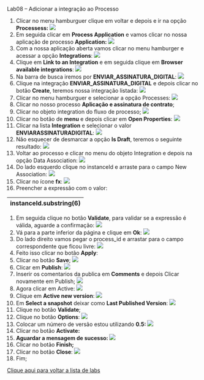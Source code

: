 ﻿Lab08 – Adicionar a integração ao Processo

1. Clicar no menu hamburguer clique em voltar e depois e ir na opção **Processess:
   ![](Aspose.Words.ce5bddea-841a-47c5-879d-280ddf381a5e.001.png)**
1. Em seguida clicar em **Process Application** e vamos clicar no nossa aplicação de processo **Application:
   ![](Aspose.Words.ce5bddea-841a-47c5-879d-280ddf381a5e.002.png)**
1. Com a nossa aplicação aberta vamos clicar no menu hamburger e acessar a opção **Integrations**:
   ![](Aspose.Words.ce5bddea-841a-47c5-879d-280ddf381a5e.003.png)
1. Clique em **Link to an Integration** e em seguida clique em **Browser available integrations**:
   ![](Aspose.Words.ce5bddea-841a-47c5-879d-280ddf381a5e.004.png)
1. Na barra de busca iremos por **ENVIAR\_ASSINATURA\_DIGITAL**:
   ![](Aspose.Words.ce5bddea-841a-47c5-879d-280ddf381a5e.005.png)
1. Clique na integração **ENVIAR\_ASSINATURA\_DIGITAL** e depois clicar no botão **Create**, teremos nossa integração listada:
   ![](Aspose.Words.ce5bddea-841a-47c5-879d-280ddf381a5e.006.png)
1. Clicar no menu hamburguer e selecionar a opção Processes:
   ![](Aspose.Words.ce5bddea-841a-47c5-879d-280ddf381a5e.007.png)
1. Clicar no nosso processo **Aplicação e assinatura de contrato**;
1. Clicar no objeto integration do fluxo de processo; 
   ![](Aspose.Words.ce5bddea-841a-47c5-879d-280ddf381a5e.008.png)
1. Clicar no botão de **menu** e depois clicar em **Open Properties**:
   ![](Aspose.Words.ce5bddea-841a-47c5-879d-280ddf381a5e.009.png)
1. Clicar na lista **Integration** e selecionar o valor **ENVIARASSINATURADIGITAL**:
   ![](Aspose.Words.ce5bddea-841a-47c5-879d-280ddf381a5e.010.png)
1. Não esquecer de desmarcar a opção **Is Draft**, teremos o seguinte resultado:
   ![](Aspose.Words.ce5bddea-841a-47c5-879d-280ddf381a5e.011.png)
1. Voltar ao processo e clicar no menu do objeto Integration e depois na opção Data Association:
   ![](Aspose.Words.ce5bddea-841a-47c5-879d-280ddf381a5e.012.png)
1. Do lado esquerdo clique no instanceId e arraste para o campo New Association:
   ![](Aspose.Words.ce5bddea-841a-47c5-879d-280ddf381a5e.013.png)
1. Clicar no ícone **fx**:
   ![](Aspose.Words.ce5bddea-841a-47c5-879d-280ddf381a5e.014.png)
1. Preencher  a expressão com o valor:

|instanceId.substring(6)|
| :- |
1. Em seguida clique no botão **Validate**, para validar se a expressão é válida, aguarde a confirmação:
   ![](Aspose.Words.ce5bddea-841a-47c5-879d-280ddf381a5e.015.png)
1. Vá para a parte inferior da página e clique em **Ok**:
   ![](Aspose.Words.ce5bddea-841a-47c5-879d-280ddf381a5e.016.png)
1. Do lado direito vamos pegar o process\_id e arrastar para o campo correspondente que ficou livre:
   ![](Aspose.Words.ce5bddea-841a-47c5-879d-280ddf381a5e.017.png)
1. Feito isso clicar no botão **Apply**:
1. Clicar no botão **Save**;
   ![](Aspose.Words.ce5bddea-841a-47c5-879d-280ddf381a5e.002.png)
1. Clicar em **Publish**:
   ![](Aspose.Words.ce5bddea-841a-47c5-879d-280ddf381a5e.018.png)
1. Inserir os comentarios da publica em **Comments** e depois Clicar novamente em Publish;
   ![](Aspose.Words.ce5bddea-841a-47c5-879d-280ddf381a5e.019.png)
1. Agora clicar em Active:
   ![](Aspose.Words.ce5bddea-841a-47c5-879d-280ddf381a5e.020.png)
1. Clique em **Active new version**:
   ![](Aspose.Words.ce5bddea-841a-47c5-879d-280ddf381a5e.021.png)
1. Em **Select a snapshot** deixar como **Last Published Version**:
   ![](Aspose.Words.ce5bddea-841a-47c5-879d-280ddf381a5e.022.png)
1. Clique no botão **Validate**;
1. Clique no botão **Options**:
   ![](Aspose.Words.ce5bddea-841a-47c5-879d-280ddf381a5e.023.png)
1. Colocar um número de versão estou utilizando **0.5:
   ![](Aspose.Words.ce5bddea-841a-47c5-879d-280ddf381a5e.024.png)**
1. Clicar no botão **Activate:**
1. **Aguardar a mensagem de sucesso:
   ![](Aspose.Words.ce5bddea-841a-47c5-879d-280ddf381a5e.025.png)**
1. Clicar no botão **Finish;**
1. Clicar no botão **Close**:
   ![](Aspose.Words.ce5bddea-841a-47c5-879d-280ddf381a5e.026.png)
1. Fim;


[Clique aqui para voltar a lista de labs](https://github.com/vhakamine/OIC_HANDS_ON/blob/main/README.md)
